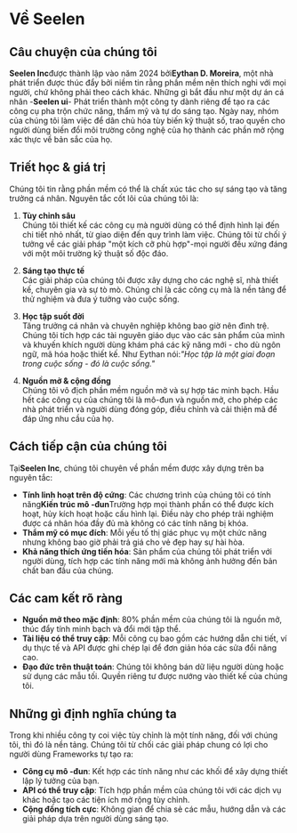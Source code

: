 # Về Seelen

## Câu chuyện của chúng tôi

**Seelen Inc**được thành lập vào năm 2024 bởi**Eythan D. Moreira**, một nhà phát triển được thúc đẩy bởi niềm tin rằng phần mềm nên thích nghi với mọi người, chứ không phải theo cách khác. Những gì bắt đầu như một dự án cá nhân -**Seelen ui**- Phát triển thành một công ty dành riêng để tạo ra các công cụ pha trộn chức năng, thẩm mỹ và tự do sáng tạo. Ngày nay, nhóm của chúng tôi làm việc để dân chủ hóa tùy biến kỹ thuật số, trao quyền cho người dùng biến đổi môi trường công nghệ của họ thành các phần mở rộng xác thực về bản sắc của họ.

## Triết học & giá trị

Chúng tôi tin rằng phần mềm có thể là chất xúc tác cho sự sáng tạo và tăng trưởng cá nhân. Nguyên tắc cốt lõi của chúng tôi là:

1. **Tùy chỉnh sâu**\
   Chúng tôi thiết kế các công cụ mà người dùng có thể định hình lại đến chi tiết nhỏ nhất, từ giao diện đến quy trình làm việc. Chúng tôi từ chối ý tưởng về các giải pháp "một kích cỡ phù hợp"-mọi người đều xứng đáng với một môi trường kỹ thuật số độc đáo.

2. **Sáng tạo thực tế**\
   Các giải pháp của chúng tôi được xây dựng cho các nghệ sĩ, nhà thiết kế, chuyên gia và sự tò mò. Chúng chỉ là các công cụ mà là nền tảng để thử nghiệm và đưa ý tưởng vào cuộc sống.

3. **Học tập suốt đời**\
   Tăng trưởng cá nhân và chuyên nghiệp không bao giờ nên đình trệ. Chúng tôi tích hợp các tài nguyên giáo dục vào các sản phẩm của mình và khuyến khích người dùng khám phá các kỹ năng mới - cho dù ngôn ngữ, mã hóa hoặc thiết kế. Như Eythan nói:*"Học tập là một giai đoạn trong cuộc sống - đó là cuộc sống."*

4. **Nguồn mở & cộng đồng**\
   Chúng tôi vô địch phần mềm nguồn mở và sự hợp tác minh bạch. Hầu hết các công cụ của chúng tôi là mô-đun và nguồn mở, cho phép các nhà phát triển và người dùng đóng góp, điều chỉnh và cải thiện mã để đáp ứng nhu cầu của họ.

## Cách tiếp cận của chúng tôi

Tại**Seelen Inc**, chúng tôi chuyên về phần mềm được xây dựng trên ba nguyên tắc:

* **Tính linh hoạt trên độ cứng**: Các chương trình của chúng tôi có tính năng**Kiến trúc mô -đun**Trường hợp mọi thành phần có thể được kích hoạt, hủy kích hoạt hoặc cấu hình lại. Điều này cho phép trải nghiệm được cá nhân hóa đầy đủ mà không có các tính năng bị khóa.
* **Thẩm mỹ có mục đích**: Mỗi yếu tố thị giác phục vụ một chức năng nhưng không bao giờ phải trả giá cho vẻ đẹp hay sự hài hòa.
* **Khả năng thích ứng tiến hóa**: Sản phẩm của chúng tôi phát triển với người dùng, tích hợp các tính năng mới mà không ảnh hưởng đến bản chất ban đầu của chúng.

## Các cam kết rõ ràng

* **Nguồn mở theo mặc định**: 80% phần mềm của chúng tôi là nguồn mở, thúc đẩy tính minh bạch và đổi mới tập thể.
* **Tài liệu có thể truy cập**: Mỗi công cụ bao gồm các hướng dẫn chi tiết, ví dụ thực tế và API được ghi chép lại để đơn giản hóa các sửa đổi nâng cao.
* **Đạo đức trên thuật toán**: Chúng tôi không bán dữ liệu người dùng hoặc sử dụng các mẫu tối. Quyền riêng tư được nướng vào thiết kế của chúng tôi.

## Những gì định nghĩa chúng ta

Trong khi nhiều công ty coi việc tùy chỉnh là một tính năng, đối với chúng tôi, thì đó là nền tảng. Chúng tôi từ chối các giải pháp chung có lợi cho người dùng Frameworks tự tạo ra:

* **Công cụ mô -đun**: Kết hợp các tính năng như các khối để xây dựng thiết lập lý tưởng của bạn.
* **API có thể truy cập**: Tích hợp phần mềm của chúng tôi với các dịch vụ khác hoặc tạo các tiện ích mở rộng tùy chỉnh.
* **Cộng đồng tích cực**: Không gian để chia sẻ các mẫu, hướng dẫn và các giải pháp dựa trên người dùng sáng tạo.
